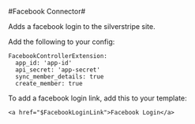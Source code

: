 #Facebook Connector#

Adds a facebook login to the silverstripe site.

Add the following to your config:

```
FacebookControllerExtension:
  app_id: 'app-id'
  api_secret: 'app-secret'
  sync_member_details: true
  create_member: true
```

To add a facebook login link, add this to your template:
```
<a href="$FacebookLoginLink">Facebook Login</a>
```
